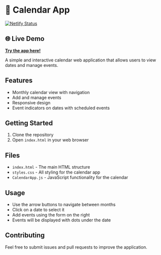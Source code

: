 # 📅 Calendar App

[![Netlify Status](https://api.netlify.com/api/v1/badges/8c6e6d62-43b6-466a-8e38-a6013aa24a57/deploy-status)](https://app.netlify.com/sites/mrprince419-calendar-app/deploys)

## 🌐 Live Demo
**[Try the app here!](https://mrprince419-calendar-app.netlify.app/)**

A simple and interactive calendar web application that allows users to view dates and manage events.

## Features

- Monthly calendar view with navigation
- Add and manage events
- Responsive design
- Event indicators on dates with scheduled events

## Getting Started

1. Clone the repository
2. Open `index.html` in your web browser

## Files

- `index.html` - The main HTML structure
- `styles.css` - All styling for the calendar app
- `CalendarApp.js` - JavaScript functionality for the calendar

## Usage

- Use the arrow buttons to navigate between months
- Click on a date to select it
- Add events using the form on the right
- Events will be displayed with dots under the date

## Contributing

Feel free to submit issues and pull requests to improve the application.
